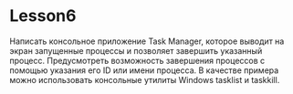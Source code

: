 # Lesson6
Написать консольное приложение Task Manager, которое выводит на экран запущенные процессы и позволяет завершить указанный процесс. Предусмотреть возможность завершения процессов с помощью указания его ID или имени процесса. В качестве примера можно использовать консольные утилиты Windows tasklist и taskkill.
